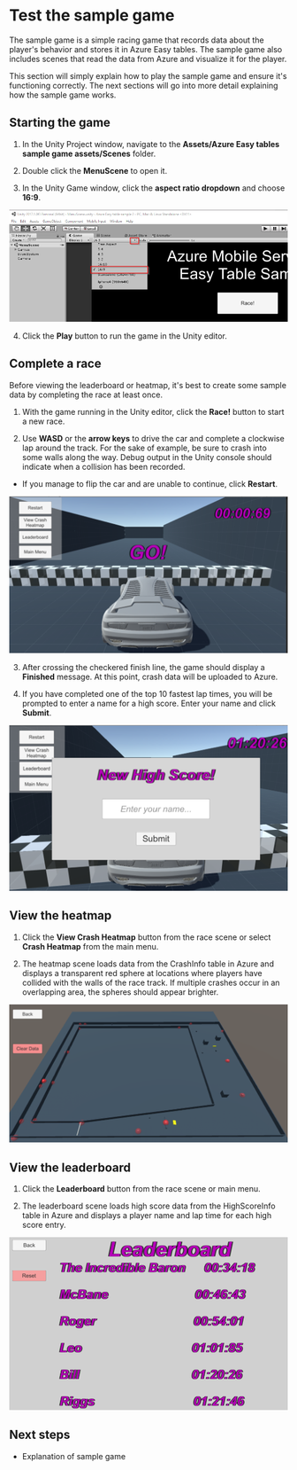 # Test the sample game

The sample game is a simple racing game that records data about the player's behavior and stores it in Azure Easy tables. The sample game also includes scenes that read the data from Azure and visualize it for the player.

This section will simply explain how to play the sample game and ensure it's functioning correctly. The next sections will go into more detail explaining how the sample game works.

## Starting the game

1. In the Unity Project window, navigate to the **Assets/Azure Easy tables sample game assets/Scenes** folder.

2. Double click the **MenuScene** to open it.

3. In the Unity Game window, click the **aspect ratio dropdown** and choose **16:9**.

  ![Set aspect ratio](media/test-sample-game-image1.png)

4. Click the **Play** button to run the game in the Unity editor.


## Complete a race

Before viewing the leaderboard or heatmap, it's best to create some sample data by completing the race at least once.

1. With the game running in the Unity editor, click the **Race!** button to start a new race.

2. Use **WASD** or the **arrow keys** to drive the car and complete a clockwise lap around the track. For the sake of example, be sure to crash into some walls along the way. Debug output in the Unity console should indicate when a collision has been recorded.

  * If you manage to flip the car and are unable to continue, click **Restart**.

  ![Start a race](media/test-sample-game-image2.png)

3. After crossing the checkered finish line, the game should display a **Finished** message. At this point, crash data will be uploaded to Azure.

4. If you have completed one of the top 10 fastest lap times, you will be prompted to enter a name for a high score. Enter your name and click **Submit**.

  ![Start a race](media/test-sample-game-image3.png)

## View the heatmap

1. Click the **View Crash Heatmap** button from the race scene or select **Crash Heatmap** from the main menu.

2. The heatmap scene loads data from the CrashInfo table in Azure and displays a transparent red sphere at locations where players have collided with the walls of the race track. If multiple crashes occur in an overlapping area, the spheres should appear brighter.

  ![Heatmap](media/test-sample-game-image4.png)

## View the leaderboard

1. Click the **Leaderboard** button from the race scene or main menu.

2. The leaderboard scene loads high score data from the HighScoreInfo table in Azure and displays a player name and lap time for each high score entry.

  ![Leaderboard](media/test-sample-game-image5.png)

## Next steps

* Explanation of sample game
